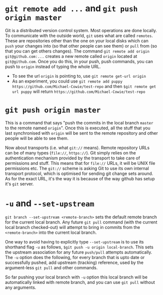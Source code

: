# `git remote add ...` and `git push origin master`

Git is a distributed version control system. Most operations are done locally. To communicate with the outside world, `git` uses what are called `remotes`. These are repositories other than the one on your local disks which can `push` your changes into (so that other people can see them) or `pull` from (so that you can get others changes). The command `git remote add origin git@github.com:...` creates a new remote called `origin` located at `git@github.com`. Once you do this, in your push, push commands, you can push to `origin` instead of typing the whole URL.

- To see the url `origin` is pointing to, use `git remote get-url origin`
- As an experiment, you could use `git remote add puppy https://github.com/Michael-Cowie/test-repo` and then `$git remote get url puppy` will return `https://github.com/Michael-Cowie/test-repo`

# `git push origin master`

This is a command that says "push the commits in the local branch `master` to the remote named `origin`". Once this is executed, all the stuff that you last synchronised with `origin` will be sent to the remote repository and other people will be able to see them.

Now about transports (i.e. what `git://` means). Remote repository URLs can be of many types (`file://`, `https://`). Git simply relies on the authentication mechanism provided by the transport to take care of permissions and stuff. This means that for `file://` URLs, it will be UNIX file permissions etc. The `git://` scheme is asking Git to use its own internal transport protocol, which is optimised for sending git change sets around. As for the exact URL, it's the way it is because of the way github has setup it's `git` server.

# `-u` and `--set-upstream`

`git branch --set-upstream <remote-branch>` sets the default remote branch for the current local branch. Any future `git pull` command (with the current local branch checked-out) will attempt to bring in commits from the `<remote-branch>` into the current local branch.

One way to avoid having to explicitly type `--set-upstream` is to use its shorthand flag `-u` as follows, `$git push -u origin local-branch`. This sets the upstream association for any future `push/pull` attempts automatically. The `-u` option does the following, for every branch that is upto date or successfully pushed, add upstream (tracking) reference, used by the argument-less `git pull` and other commands.

So far pushing your local branch with `-u` option this local branch will be automatically linked with remote branch, and you can use `git pull` without any arguments.